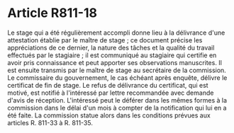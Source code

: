 # Article R811-18

Le stage qui a été régulièrement accompli donne lieu à la délivrance d'une attestation établie par le maître de stage ; ce document précise les appréciations de ce dernier, la nature des tâches et la qualité du travail effectués par le stagiaire ; il est communiqué au stagiaire qui certifie en avoir pris connaissance et peut apporter ses observations manuscrites. Il est ensuite transmis par le maître de stage au secrétaire de la commission. Le commissaire du gouvernement, le cas échéant après enquête, délivre le certificat de fin de stage. Le refus de délivrance du certificat, qui est motivé, est notifié à l'intéressé par lettre recommandée avec demande d'avis de réception. L'intéressé peut le déférer dans les mêmes formes à la commission dans le délai d'un mois à compter de la notification qui lui en a été faite. La commission statue alors dans les conditions prévues aux articles R. 811-33 à R. 811-35.
